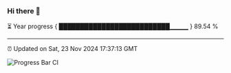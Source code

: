 ### Hi there 👋

⏳ Year progress { ██████████████████████████▁▁▁▁ } 89.54 %

---

⏰ Updated on Sat, 23 Nov 2024 17:37:13 GMT

![Progress Bar CI](https://github.com/IshwaranRudhara/GIT-ACTION/workflows/Progress%20Bar%20CI/badge.svg)
